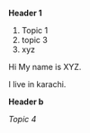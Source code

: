 **Header 1**

1. Topic 1
2. topic 3
3. xyz


Hi My name is XYZ.

I live in karachi.


**Header b**

_Topic 4_


